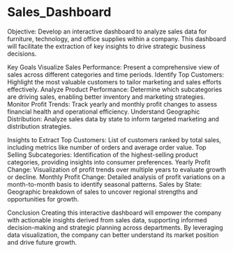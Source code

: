 # Sales_Dashboard

Objective: Develop an interactive dashboard to analyze sales data for furniture, technology, and office supplies within a company. This dashboard will facilitate the extraction of key insights to drive strategic business decisions.

Key Goals
Visualize Sales Performance: Present a comprehensive view of sales across different categories and time periods.
Identify Top Customers: Highlight the most valuable customers to tailor marketing and sales efforts effectively.
Analyze Product Performance: Determine which subcategories are driving sales, enabling better inventory and marketing strategies.
Monitor Profit Trends: Track yearly and monthly profit changes to assess financial health and operational efficiency.
Understand Geographic Distribution: Analyze sales data by state to inform targeted marketing and distribution strategies.

Insights to Extract
Top Customers: List of customers ranked by total sales, including metrics like number of orders and average order value.
Top Selling Subcategories: Identification of the highest-selling product categories, providing insights into consumer preferences.
Yearly Profit Change: Visualization of profit trends over multiple years to evaluate growth or decline.
Monthly Profit Change: Detailed analysis of profit variations on a month-to-month basis to identify seasonal patterns.
Sales by State: Geographic breakdown of sales to uncover regional strengths and opportunities for growth.

Conclusion
Creating this interactive dashboard will empower the company with actionable insights derived from sales data, supporting informed decision-making and strategic planning across departments. By leveraging data visualization, the company can better understand its market position and drive future growth.
